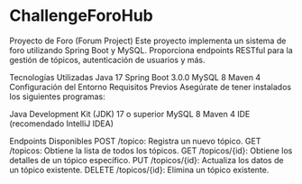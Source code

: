 # ChallengeForoHub
 
Proyecto de Foro (Forum Project)
Este proyecto implementa un sistema de foro utilizando Spring Boot y MySQL. Proporciona endpoints RESTful para la gestión de tópicos, autenticación de usuarios y más.

Tecnologías Utilizadas
Java 17
Spring Boot 3.0.0
MySQL 8
Maven 4
Configuración del Entorno
Requisitos Previos
Asegúrate de tener instalados los siguientes programas:

Java Development Kit (JDK) 17 o superior
MySQL 8
Maven 4
IDE (recomendado IntelliJ IDEA)

Endpoints Disponibles
POST /topico: Registra un nuevo tópico.
GET /topicos: Obtiene la lista de todos los tópicos.
GET /topicos/{id}: Obtiene los detalles de un tópico específico.
PUT /topicos/{id}: Actualiza los datos de un tópico existente.
DELETE /topicos/{id}: Elimina un tópico existente.
